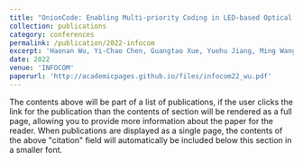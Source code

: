 ```yaml
---
title: "OnionCode: Enabling Multi-priority Coding in LED-based Optical Camera Communications"
collection: publications
category: conferences
permalink: /publication/2022-infocom
excerpt: 'Haonan Wu, Yi-Chao Chen, Guangtao Xue, Yuehu Jiang, Ming Wang, Shiyou Qian, Jiadi Yu, Pai-Yen Chen'
date: 2022
venue: 'INFOCOM'
paperurl: 'http://academicpages.github.io/files/infocom22_wu.pdf'
---
```


The contents above will be part of a list of publications, if the user clicks the link for the publication than the contents of section will be rendered as a full page, allowing you to provide more information about the paper for the reader. When publications are displayed as a single page, the contents of the above "citation" field will automatically be included below this section in a smaller font.
